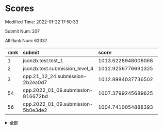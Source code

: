 # Scores

Modified Time: 2022-01-22 17:50:33

Submit Num: 207

All Rank Num: 62337

| rank |               submit               |       score        |       sigma        | pk_num |
| :--- | :--------------------------------- | :----------------- | :----------------- | :----- |
| 1    | jsonzb.test.test_1                 | 1013.6228948008068 | 0.827476442757238  | 1203   |
| 2    | jsonzb.test.submission_level_4     | 1012.9256776691325 | 0.8072378752433009 | 1199   |
| 3    | cpp.21_12_24.submission-2b2ea0d7   | 1012.8984037736502 | 0.7624858485042295 | 1207   |
| 54   | cpp.2022_01_09.submission-816672bd | 1007.3799245689625 | 0.7333889052947385 | 1199   |
| 56   | cpp.2022_01_09.submission-5b0e3de2 | 1004.7410054888393 | 0.7250779040042655 | 1204   |


<details>
<summary>全部</summary>

| rank |                 submit                 |       score        |       sigma        | pk_num |
| :--- | :------------------------------------- | :----------------- | :----------------- | :----- |
| 1    | jsonzb.test.test_1                     | 1013.6228948008068 | 0.827476442757238  | 1203   |
| 2    | jsonzb.test.submission_level_4         | 1012.9256776691325 | 0.8072378752433009 | 1199   |
| 3    | cpp.21_12_24.submission-2b2ea0d7       | 1012.8984037736502 | 0.7624858485042295 | 1207   |
| 4    | gobigger.level_3.submission_level_3_8  | 1012.0775447957589 | 0.7841307581283041 | 1204   |
| 5    | gobigger.level_3.submission_level_3_40 | 1011.9754302115891 | 0.8130796439161622 | 1205   |
| 6    | gobigger.level_3.submission_level_3_15 | 1011.4288229464433 | 0.7711432089554393 | 1207   |
| 7    | gobigger.level_3.submission_level_3_45 | 1011.0586662356372 | 0.7746364654154763 | 1199   |
| 8    | gobigger.level_3.submission_level_3_24 | 1011.0568243988594 | 0.7698311575162857 | 1208   |
| 9    | gobigger.level_3.submission_level_3_4  | 1011.0256911943194 | 0.7543843722283494 | 1209   |
| 10   | gobigger.level_3.submission_level_3_1  | 1010.8148611479238 | 0.7600013124827476 | 1204   |
| 11   | gobigger.level_3.submission_level_3_23 | 1010.71716573531   | 0.7931678290846165 | 1204   |
| 12   | gobigger.level_3.submission_level_3_10 | 1010.6521146718716 | 0.7765362359673502 | 1207   |
| 13   | gobigger.level_3.submission_level_3_5  | 1010.6487099721759 | 0.7700110054219754 | 1207   |
| 14   | gobigger.level_3.submission_level_3_42 | 1010.5885554775124 | 0.7442200837585421 | 1204   |
| 15   | gobigger.level_3.submission_level_3_46 | 1010.4477968227018 | 0.7630313237054923 | 1205   |
| 16   | gobigger.level_3.submission_level_3_34 | 1010.2838986222698 | 0.7490202190387907 | 1206   |
| 17   | gobigger.level_3.submission_level_3_18 | 1010.1887067542074 | 0.7642174678127792 | 1206   |
| 18   | gobigger.level_3.submission_level_3_12 | 1010.1369893809313 | 0.7409990422326578 | 1204   |
| 19   | gobigger.level_3.submission_level_3_37 | 1010.0777850100192 | 0.7623692169625642 | 1206   |
| 20   | gobigger.level_3.submission_level_3_6  | 1010.06961003372   | 0.7649355700024412 | 1204   |
| 21   | gobigger.level_3.submission_level_3_20 | 1010.0695199418923 | 0.7744356717084759 | 1204   |
| 22   | gobigger.level_3.submission_level_3_49 | 1010.0661738597032 | 0.7609005445360586 | 1207   |
| 23   | gobigger.level_3.submission_level_3_29 | 1009.9254138225566 | 0.7644143927140655 | 1206   |
| 24   | gobigger.level_3.submission_level_3_33 | 1009.7662541968074 | 0.7517244684499563 | 1196   |
| 25   | gobigger.level_3.submission_level_3_32 | 1009.7436839925324 | 0.7704021658736794 | 1200   |
| 26   | gobigger.level_3.submission_level_3_26 | 1009.7255027405391 | 0.7646969461888147 | 1204   |
| 27   | gobigger.level_3.submission_level_3_19 | 1009.6947924873947 | 0.7504188633689305 | 1205   |
| 28   | gobigger.level_3.submission_level_3_35 | 1009.6618269543612 | 0.7423839959548102 | 1204   |
| 29   | gobigger.level_3.submission_level_3_11 | 1009.6192985161347 | 0.760489410949139  | 1202   |
| 30   | gobigger.level_3.submission_level_3_2  | 1009.5381313888207 | 0.7599827861890913 | 1205   |
| 31   | gobigger.level_3.submission_level_3_43 | 1009.4956355091321 | 0.7534364486729941 | 1201   |
| 32   | gobigger.level_3.submission_level_3_39 | 1009.4462397336117 | 0.7544810692649171 | 1207   |
| 33   | gobigger.level_3.submission_level_3_0  | 1009.4228022153001 | 0.7461391055423762 | 1204   |
| 34   | gobigger.level_3.submission_level_3_25 | 1009.3740458145536 | 0.7625957887295564 | 1204   |
| 35   | gobigger.level_3.submission_level_3_3  | 1009.3371894193883 | 0.7361901285450346 | 1204   |
| 36   | gobigger.level_3.submission_level_3_13 | 1009.3290019649572 | 0.7666552206446835 | 1200   |
| 37   | gobigger.level_3.submission_level_3_9  | 1009.241908934742  | 0.7873982328971231 | 1203   |
| 38   | gobigger.level_3.submission_level_3_41 | 1009.2134774728644 | 0.7612398699847169 | 1209   |
| 39   | gobigger.level_3.submission_level_3_30 | 1009.1489763378844 | 0.7540040872610666 | 1204   |
| 40   | gobigger.level_3.submission_level_3_38 | 1009.0655793785697 | 0.7594211350327899 | 1198   |
| 41   | gobigger.level_3.submission_level_3_14 | 1008.9286316418965 | 0.7689111166916538 | 1202   |
| 42   | gobigger.level_3.submission_level_3_21 | 1008.9054153142931 | 0.7399824414610852 | 1204   |
| 43   | gobigger.level_3.submission_level_3_22 | 1008.865672204044  | 0.7491647839185289 | 1208   |
| 44   | gobigger.level_3.submission_level_3_28 | 1008.8490698659142 | 0.7451559509646593 | 1202   |
| 45   | gobigger.level_3.submission_level_3_44 | 1008.8367841344407 | 0.7591336707136376 | 1202   |
| 46   | gobigger.level_3.submission_level_3_48 | 1008.829148566181  | 0.7560136060649516 | 1202   |
| 47   | gobigger.level_3.submission_level_3_17 | 1008.7400205075204 | 0.749662661284287  | 1199   |
| 48   | gobigger.level_3.submission_level_3_16 | 1008.6686732727885 | 0.7528020628133855 | 1203   |
| 49   | gobigger.level_3.submission_level_3_31 | 1008.5422482774194 | 0.741529181593758  | 1202   |
| 50   | gobigger.level_3.submission_level_3_47 | 1008.4318744379702 | 0.7684455335899608 | 1204   |
| 51   | gobigger.level_3.submission_level_3_7  | 1008.2934322253157 | 0.7562334290551016 | 1204   |
| 52   | gobigger.level_3.submission_level_3_27 | 1008.2294110584493 | 0.7485178346957257 | 1208   |
| 53   | gobigger.level_3.submission_level_3_36 | 1008.1955173489628 | 0.7596922085470201 | 1204   |
| 54   | cpp.2022_01_09.submission-816672bd     | 1007.3799245689625 | 0.7333889052947385 | 1199   |
| 55   | gobigger.level_1.submission_level_1_23 | 1004.7829136439783 | 0.7161420210193241 | 1206   |
| 56   | cpp.2022_01_09.submission-5b0e3de2     | 1004.7410054888393 | 0.7250779040042655 | 1204   |
| 57   | gobigger.level_1.submission_level_1_12 | 1004.6464534744501 | 0.7162409509068995 | 1205   |
| 58   | gobigger.level_1.submission_level_1_3  | 1004.6442628136714 | 0.7282632316128722 | 1210   |
| 59   | gobigger.level_1.submission_level_1_39 | 1004.5216035157305 | 0.7083622243375355 | 1202   |
| 60   | gobigger.level_1.submission_level_1_36 | 1004.4080416235292 | 0.720013149037471  | 1201   |
| 61   | gobigger.level_1.submission_level_1_31 | 1004.2239677429549 | 0.7087793160094696 | 1208   |
| 62   | gobigger.level_1.submission_level_1_5  | 1004.1878166058268 | 0.7244168184336398 | 1206   |
| 63   | gobigger.level_1.submission_level_1_26 | 1004.1227900033629 | 0.7171920816770233 | 1203   |
| 64   | gobigger.level_1.submission_level_1_43 | 1004.1161291936154 | 0.7290525431187227 | 1205   |
| 65   | gobigger.level_1.submission_level_1_25 | 1004.0736865633844 | 0.719582271066087  | 1208   |
| 66   | gobigger.level_1.submission_level_1_19 | 1004.0640692582206 | 0.7133110672240989 | 1204   |
| 67   | gobigger.level_1.submission_level_1_8  | 1003.9500846460116 | 0.7046151149071038 | 1209   |
| 68   | gobigger.level_1.submission_level_1_24 | 1003.844249558871  | 0.7196458111976328 | 1207   |
| 69   | gobigger.level_1.submission_level_1_46 | 1003.8289400371017 | 0.7213623761638397 | 1206   |
| 70   | gobigger.level_1.submission_level_1_32 | 1003.7948694496928 | 0.7158880810171914 | 1207   |
| 71   | gobigger.level_1.submission_level_1_27 | 1003.7763912299471 | 0.7202693442832289 | 1207   |
| 72   | gobigger.level_1.submission_level_1_28 | 1003.7732242058428 | 0.7131162513574564 | 1211   |
| 73   | gobigger.level_1.submission_level_1_30 | 1003.669288831371  | 0.705635569355651  | 1199   |
| 74   | gobigger.level_1.submission_level_1_2  | 1003.6169905798268 | 0.7266692751283151 | 1209   |
| 75   | gobigger.level_1.submission_level_1_49 | 1003.5446260467768 | 0.7062236504397834 | 1206   |
| 76   | gobigger.level_1.submission_level_1_11 | 1003.446599451793  | 0.7200025363681828 | 1205   |
| 77   | gobigger.level_1.submission_level_1_45 | 1003.4058423690279 | 0.7073208414632817 | 1205   |
| 78   | gobigger.level_1.submission_level_1_17 | 1003.3830555001248 | 0.7220755013345002 | 1207   |
| 79   | gobigger.level_1.submission_level_1_22 | 1003.3187484298585 | 0.7178231750300432 | 1203   |
| 80   | gobigger.level_1.submission_level_1_1  | 1003.3148471490234 | 0.7220269946291985 | 1207   |
| 81   | gobigger.level_1.submission_level_1_34 | 1003.2521992086477 | 0.7220164789056349 | 1209   |
| 82   | gobigger.level_1.submission_level_1_9  | 1003.2052344824357 | 0.71655858059843   | 1201   |
| 83   | gobigger.level_1.submission_level_1_37 | 1003.1982924638867 | 0.7132222557616577 | 1203   |
| 84   | gobigger.level_1.submission_level_1_35 | 1003.1789529828545 | 0.7225511441246034 | 1201   |
| 85   | gobigger.level_1.submission_level_1_14 | 1003.1775576099027 | 0.7145134661462818 | 1203   |
| 86   | gobigger.level_1.submission_level_1_4  | 1003.1721038055363 | 0.7125373293365502 | 1205   |
| 87   | gobigger.level_1.submission_level_1_41 | 1003.0062053459754 | 0.7078617712058946 | 1207   |
| 88   | gobigger.level_1.submission_level_1_15 | 1002.9694196346595 | 0.7151971363915951 | 1208   |
| 89   | gobigger.level_1.submission_level_1_38 | 1002.9010882365549 | 0.7223904943952363 | 1206   |
| 90   | gobigger.level_1.submission_level_1_47 | 1002.8585436090441 | 0.7203672821360242 | 1208   |
| 91   | gobigger.level_1.submission_level_1_40 | 1002.829177880749  | 0.7179712003488279 | 1197   |
| 92   | gobigger.level_1.submission_level_1_16 | 1002.8256018033296 | 0.7121299011094787 | 1207   |
| 93   | gobigger.level_1.submission_level_1_18 | 1002.8001725499788 | 0.7235753013188998 | 1201   |
| 94   | gobigger.level_1.submission_level_1_0  | 1002.7990570287524 | 0.7113264286717437 | 1199   |
| 95   | gobigger.level_1.submission_level_1_21 | 1002.7933548190267 | 0.7143812711249303 | 1203   |
| 96   | gobigger.level_1.submission_level_1_48 | 1002.7503953246093 | 0.7285177561138296 | 1212   |
| 97   | gobigger.level_1.submission_level_1_33 | 1002.7501467847618 | 0.7151703553577768 | 1206   |
| 98   | gobigger.level_1.submission_level_1_20 | 1002.7251354129406 | 0.7094461751227698 | 1200   |
| 99   | gobigger.level_1.submission_level_1_13 | 1002.7079789667711 | 0.7158143452214899 | 1198   |
| 100  | gobigger.level_1.submission_level_1_29 | 1002.6524540031513 | 0.71168742821272   | 1203   |
| 101  | gobigger.level_1.submission_level_1_10 | 1002.5562003960091 | 0.7169494115926112 | 1206   |
| 102  | gobigger.level_1.submission_level_1_42 | 1002.4553497062863 | 0.7157730904152402 | 1203   |
| 103  | gobigger.level_1.submission_level_1_44 | 1002.2421267876388 | 0.6973157608848849 | 1200   |
| 104  | gobigger.level_1.submission_level_1_6  | 1002.0612766905077 | 0.7075957554706869 | 1209   |
| 105  | gobigger.level_1.submission_level_1_7  | 1001.8258986627048 | 0.7172498746754303 | 1205   |
| 106  | gobigger.random.submission_random_30   | 997.0830490240088  | 0.7172209925416514 | 1200   |
| 107  | gobigger.random.submission_random_13   | 996.8213191027702  | 0.7210645988071608 | 1206   |
| 108  | gobigger.random.submission_random_18   | 996.704088480431   | 0.7040454182143373 | 1200   |
| 109  | gobigger.random.submission_random_48   | 996.5981379466155  | 0.7049390065258513 | 1211   |
| 110  | gobigger.random.submission_random_36   | 996.5942042473177  | 0.7214115184020166 | 1206   |
| 111  | gobigger.random.submission_random_37   | 996.591597096388   | 0.7074146244536869 | 1199   |
| 112  | gobigger.random.submission_random_4    | 996.5715934663615  | 0.7208970267052336 | 1205   |
| 113  | gobigger.random.submission_random_31   | 996.5152148200813  | 0.7135132170283949 | 1211   |
| 114  | gobigger.random.submission_random_7    | 996.4786453731697  | 0.7067781917999647 | 1207   |
| 115  | gobigger.random.submission_random_1    | 996.3954330617072  | 0.7133826285712633 | 1200   |
| 116  | gobigger.random.submission_random_5    | 996.3114658448503  | 0.7061161581526794 | 1209   |
| 117  | gobigger.random.submission_random_46   | 996.2952677461235  | 0.7081008273594948 | 1198   |
| 118  | gobigger.random.submission_random_39   | 996.2934720665041  | 0.7076757205805738 | 1208   |
| 119  | gobigger.random.submission_random_40   | 996.1975446554181  | 0.7126354681535261 | 1200   |
| 120  | gobigger.random.submission_random_26   | 996.1342089998478  | 0.7043483056625415 | 1203   |
| 121  | gobigger.random.submission_random_47   | 996.0972583683152  | 0.700522657466256  | 1206   |
| 122  | gobigger.random.submission_random_15   | 996.0847843021261  | 0.7189721165441296 | 1205   |
| 123  | gobigger.random.submission_random_2    | 996.0423062729283  | 0.703361712854581  | 1211   |
| 124  | gobigger.random.submission_random_38   | 996.0412811347969  | 0.7035470967565622 | 1208   |
| 125  | gobigger.random.submission_random_17   | 996.0218600935594  | 0.7049992152404893 | 1203   |
| 126  | gobigger.random.submission_random_34   | 995.9809326671077  | 0.7116497197720556 | 1212   |
| 127  | gobigger.random.submission_random_24   | 995.8507163804492  | 0.7345147820646737 | 1204   |
| 128  | gobigger.random.submission_random_14   | 995.8267473568774  | 0.715561947635223  | 1209   |
| 129  | gobigger.random.submission_random_16   | 995.8099245030044  | 0.7060484024664643 | 1205   |
| 130  | gobigger.random.submission_random_20   | 995.7352848188292  | 0.7193992691843171 | 1199   |
| 131  | gobigger.random.submission_random_44   | 995.7035330502799  | 0.7051293733578486 | 1208   |
| 132  | gobigger.random.submission_random_25   | 995.6523769913588  | 0.7076125784521602 | 1206   |
| 133  | gobigger.random.submission_random_27   | 995.6201026356141  | 0.7120731489691308 | 1206   |
| 134  | gobigger.random.submission_random_33   | 995.5643055543129  | 0.7063704725037477 | 1197   |
| 135  | gobigger.random.submission_random_3    | 995.5231957034263  | 0.7103721848501658 | 1205   |
| 136  | gobigger.random.submission_random_41   | 995.5225236986408  | 0.7024712664662065 | 1206   |
| 137  | gobigger.random.submission_random_32   | 995.5202979805764  | 0.7062989732545593 | 1201   |
| 138  | gobigger.random.submission_random_42   | 995.4997527673019  | 0.704561920851632  | 1206   |
| 139  | gobigger.random.submission_random_29   | 995.4889250524195  | 0.7114232627343481 | 1208   |
| 140  | gobigger.random.submission_random_8    | 995.4864713394492  | 0.7122921466957443 | 1208   |
| 141  | gobigger.random.submission_random_21   | 995.464363886084   | 0.7185376886786536 | 1207   |
| 142  | gobigger.random.submission_random_43   | 995.4502189348821  | 0.7168366891258934 | 1208   |
| 143  | gobigger.random.submission_random_0    | 995.3118191435598  | 0.7091657680757583 | 1203   |
| 144  | gobigger.random.submission_random_22   | 995.2481275242678  | 0.7035420270295457 | 1206   |
| 145  | gobigger.random.submission_random_11   | 995.245522604994   | 0.7108541621875378 | 1205   |
| 146  | gobigger.random.submission_random_35   | 995.1665165806546  | 0.7169545350173494 | 1203   |
| 147  | gobigger.random.submission_random_23   | 995.0985267262856  | 0.7233800061676111 | 1204   |
| 148  | gobigger.random.submission_random_10   | 995.0267347294293  | 0.7108903283512481 | 1205   |
| 149  | gobigger.random.submission_random_12   | 995.022959478007   | 0.7082985241180166 | 1205   |
| 150  | gobigger.random.submission_random_45   | 994.9995456842403  | 0.7250506175288852 | 1202   |
| 151  | gobigger.random.submission_random_28   | 994.7974399816794  | 0.702566270659416  | 1206   |
| 152  | gobigger.random.submission_random_9    | 994.7835616101278  | 0.7329907626654883 | 1207   |
| 153  | gobigger.random.submission_random_49   | 994.7574666334599  | 0.7148637807541499 | 1205   |
| 154  | gobigger.random.submission_random_19   | 994.718895841961   | 0.7146673300812547 | 1207   |
| 155  | gobigger.random.submission_random_6    | 994.4730806046741  | 0.7043107557589297 | 1200   |
| 156  | gobigger.level_2.submission_level_2_6  | 994.1129618411998  | 0.744539982291848  | 1204   |
| 157  | gobigger.level_2.submission_level_2_44 | 993.6789770112285  | 0.7299681890261391 | 1206   |
| 158  | gobigger.level_2.submission_level_2_26 | 993.5901728792054  | 0.7359845147172372 | 1203   |
| 159  | gobigger.level_2.submission_level_2_14 | 993.5062891953197  | 0.7339461421068083 | 1205   |
| 160  | gobigger.level_2.submission_level_2_9  | 993.1131999802143  | 0.7332374492589134 | 1205   |
| 161  | gobigger.level_2.submission_level_2_10 | 993.0546685225665  | 0.7265758402556377 | 1204   |
| 162  | gobigger.level_2.submission_level_2_5  | 992.992914629927   | 0.7235350255499974 | 1206   |
| 163  | gobigger.level_2.submission_level_2_32 | 992.9665603258563  | 0.728204289043878  | 1212   |
| 164  | gobigger.level_2.submission_level_2_43 | 992.9558501776895  | 0.7338855587942237 | 1201   |
| 165  | gobigger.level_2.submission_level_2_3  | 992.8832310390104  | 0.7274381547925313 | 1205   |
| 166  | gobigger.level_2.submission_level_2_49 | 992.8529212767942  | 0.7408739729470578 | 1203   |
| 167  | gobigger.level_2.submission_level_2_25 | 992.7188218532841  | 0.7344957226158776 | 1204   |
| 168  | gobigger.level_2.submission_level_2_30 | 992.7178245074474  | 0.7252673954648361 | 1203   |
| 169  | gobigger.level_2.submission_level_2_45 | 992.6836868302664  | 0.7338525809512643 | 1201   |
| 170  | gobigger.level_2.submission_level_2_12 | 992.650177802777   | 0.7515447101434591 | 1207   |
| 171  | gobigger.level_2.submission_level_2_40 | 992.5423701116822  | 0.733432434211897  | 1202   |
| 172  | gobigger.level_2.submission_level_2_48 | 992.5288394779895  | 0.7241572914213253 | 1203   |
| 173  | gobigger.level_2.submission_level_2_41 | 992.4952008909429  | 0.7211223573254721 | 1207   |
| 174  | gobigger.level_2.submission_level_2_20 | 992.4859835239886  | 0.7419768208876732 | 1209   |
| 175  | gobigger.level_2.submission_level_2_0  | 992.4755517881283  | 0.7375848187032896 | 1207   |
| 176  | gobigger.level_2.submission_level_2_21 | 992.3748977472335  | 0.7472551055207202 | 1206   |
| 177  | gobigger.level_2.submission_level_2_7  | 992.3339292576698  | 0.7354203659462784 | 1202   |
| 178  | gobigger.level_2.submission_level_2_27 | 992.3306033417493  | 0.7666022911306247 | 1207   |
| 179  | gobigger.level_2.submission_level_2_2  | 992.2991743939178  | 0.7519022124794142 | 1202   |
| 180  | gobigger.level_2.submission_level_2_29 | 992.258278923469   | 0.7367958058731456 | 1205   |
| 181  | gobigger.level_2.submission_level_2_42 | 992.2563035056515  | 0.7485930905472816 | 1205   |
| 182  | gobigger.level_2.submission_level_2_24 | 992.0406169954936  | 0.745154679538359  | 1200   |
| 183  | gobigger.level_2.submission_level_2_46 | 992.0281633888318  | 0.7390918437998732 | 1207   |
| 184  | gobigger.level_2.submission_level_2_39 | 991.9931770767831  | 0.7552584175614692 | 1209   |
| 185  | gobigger.level_2.submission_level_2_4  | 991.978603218248   | 0.7339008200188357 | 1207   |
| 186  | gobigger.level_2.submission_level_2_47 | 991.9174334878724  | 0.748641831116666  | 1201   |
| 187  | gobigger.level_2.submission_level_2_17 | 991.853877783321   | 0.7441851519871886 | 1205   |
| 188  | gobigger.level_2.submission_level_2_31 | 991.8139927617038  | 0.7479125859362186 | 1207   |
| 189  | gobigger.level_2.submission_level_2_18 | 991.7658753642845  | 0.736839726534686  | 1206   |
| 190  | gobigger.level_2.submission_level_2_37 | 991.7472481109064  | 0.7745360503890607 | 1205   |
| 191  | gobigger.level_2.submission_level_2_11 | 991.6808351613885  | 0.751086491162783  | 1207   |
| 192  | gobigger.level_2.submission_level_2_15 | 991.6116170695631  | 0.7337039190041725 | 1201   |
| 193  | gobigger.level_2.submission_level_2_33 | 991.3876443893266  | 0.7329310597569985 | 1204   |
| 194  | gobigger.level_2.submission_level_2_23 | 991.3009350948641  | 0.7590557354976118 | 1200   |
| 195  | gobigger.level_2.submission_level_2_36 | 991.2720760268301  | 0.7463714094896686 | 1201   |
| 196  | gobigger.level_2.submission_level_2_34 | 991.2166836844534  | 0.7566424489294068 | 1203   |
| 197  | gobigger.level_2.submission_level_2_28 | 991.1437901542196  | 0.744555018293067  | 1205   |
| 198  | gobigger.level_2.submission_level_2_38 | 991.0884846717743  | 0.7456196855993409 | 1204   |
| 199  | gobigger.level_2.submission_level_2_13 | 991.0367770769396  | 0.7585553971956323 | 1208   |
| 200  | gobigger.level_2.submission_level_2_1  | 990.9934884013526  | 0.7686719711860699 | 1202   |
| 201  | gobigger.level_2.submission_level_2_22 | 990.8335618969587  | 0.7593887772573602 | 1208   |
| 202  | gobigger.level_2.submission_level_2_19 | 990.7194959490016  | 0.7472060085813876 | 1203   |
| 203  | gobigger.level_2.submission_level_2_35 | 990.4634414353222  | 0.7524856150968964 | 1201   |
| 204  | gobigger.level_2.submission_level_2_8  | 990.3510957623082  | 0.7547805304840232 | 1209   |
| 205  | gobigger.level_2.submission_level_2_16 | 989.355212214596   | 0.785495057306054  | 1205   |
| 206  | gobigger.none.submission_none_0        | 977.1784721538158  | 1.2991469816036245 | 1204   |
| 207  | gobigger.none.submission_none_1        | 975.8765747367909  | 1.4136108807771164 | 1208   |

</details>